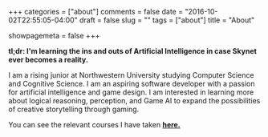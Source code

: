 +++
categories = ["about"]
comments = false
date = "2016-10-02T22:55:05-04:00"
draft = false
slug = ""
tags = ["about"]
title = "About"

showpagemeta = false
+++

**tl;dr: I'm learning the ins and outs of Artificial Intelligence in case Skynet ever becomes a reality.**

I am a rising junior at Northwestern University studying Computer Science and Cognitive Science. I am an aspiring software developer with a passion for artificial intelligence and game design. I am interested in learning more about logical reasoning, perception, and Game AI to expand the possibilities of creative storytelling through gaming.

You can see the relevant courses I have taken <b>[here.](/courses)</b>

